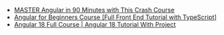 - [MASTER Angular in 90 Minutes with This Crash Course](https://www.youtube.com/watch?v=oUmVFHlwZsI)
- [Angular for Beginners Course [Full Front End Tutorial with TypeScript]](https://www.youtube.com/watch?v=3qBXWUpoPHo)
- [Angular 18 Full Course | Angular 18 Tutorial With Project](https://www.youtube.com/watch?v=QjaNv7s1gW0)